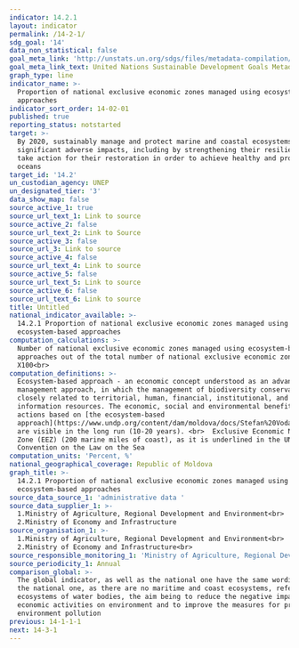 ```yaml
---
indicator: 14.2.1
layout: indicator
permalink: /14-2-1/
sdg_goal: '14'
data_non_statistical: false
goal_meta_link: 'http://unstats.un.org/sdgs/files/metadata-compilation/Metadata-Goal-14.pdf'
goal_meta_link_text: United Nations Sustainable Development Goals Metadata (pdf 288 kB)
graph_type: line
indicator_name: >-
  Proportion of national exclusive economic zones managed using ecosystem-based
  approaches
indicator_sort_order: 14-02-01
published: true
reporting_status: notstarted
target: >-
  By 2020, sustainably manage and protect marine and coastal ecosystems to avoid
  significant adverse impacts, including by strengthening their resilience, and
  take action for their restoration in order to achieve healthy and productive
  oceans
target_id: '14.2'
un_custodian_agency: UNEP
un_designated_tier: '3'
data_show_map: false
source_active_1: true
source_url_text_1: Link to source
source_active_2: false
source_url_text_2: Link to Source
source_active_3: false
source_url_3: Link to source
source_active_4: false
source_url_text_4: Link to source
source_active_5: false
source_url_text_5: Link to source
source_active_6: false
source_url_text_6: Link to source
title: Untitled
national_indicator_available: >-
  14.2.1 Proportion of national exclusive economic zones managed using
  ecosystem-based approaches
computation_calculations: >-
  Number of national exclusive economic zones managed using ecosystem-based
  approaches out of the total number of national exclusive economic zones
  X100<br>
computation_definitions: >-
  Ecosystem-based approach - an economic concept understood as an advanced
  management approach, in which the management of biodiversity conservation is
  closely related to territorial, human, financial, institutional, and
  information resources. The economic, social and environmental benefits of the
  actions based on [the ecosystem-based
  approach](https://www.undp.org/content/dam/moldova/docs/Stefan%20Voda%20SES%20final.pdf)
  are visible in the long run (10-20 years). <br>  Exclusive Economic National
  Zone (EEZ) (200 marine miles of coast), as it is underlined in the UN
  Convention on the Law on the Sea
computation_units: 'Percent, %'
national_geographical_coverage: Republic of Moldova
graph_title: >-
  14.2.1 Proportion of national exclusive economic zones managed using
  ecosystem-based approaches 
source_data_source_1: 'administrative data '
source_data_supplier_1: >-
  1.Ministry of Agriculture, Regional Development and Environment<br> 
  2.Ministry of Economy and Infrastructure
source_organisation_1: >-
  1.Ministry of Agriculture, Regional Development and Environment<br> 
  2.Ministry of Economy and Infrastructure<br> 
source_responsible_monitoring_1: 'Ministry of Agriculture, Regional Development and Environment'
source_periodicity_1: Annual
comparison_global: >-
  The global indicator, as well as the national one have the same wording, but
  the national one, as there are no maritime and coast ecosystems, refers to the
  ecosystems of water bodies, the aim being to reduce the negative impact of
  economic activities on environment and to improve the measures for preventing
  environment pollution 
previous: 14-1-1-1
next: 14-3-1
---
```

